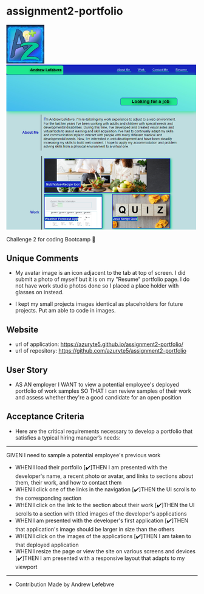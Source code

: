 # assignment2-portfolio

<img src="/assets/images/az.JPG" width="100">

<img src="/assets/images/portolio-screenshot.png" width="500">

Challenge 2 for coding Bootcamp 🐺
## Unique Comments
- My avatar image is an icon adjacent to the tab at top of screen. I did submit a photo of myself but it is on my "Resume" portfolio page. I do not have work studio photos done so I placed a place holder with glasses on instead.

- I kept my small projects images identical as placeholders for future projects. Put am able to code in images.

## Website

- url of application: https://azuryte5.github.io/assignment2-portfolio/
- url of repository:  https://github.com/azuryte5/assignment2-portfolio

## User Story
* AS AN employer
I WANT to view a potential employee's deployed portfolio of work samples
SO THAT I can review samples of their work and assess whether they're a good candidate for an open position

## Acceptance Criteria
* Here are the critical requirements necessary to develop a portfolio that satisfies a typical hiring manager’s needs:
----
GIVEN I need to sample a potential employee's previous work
* WHEN I load their portfolio
[✔️]THEN I am presented with the developer's name, a recent photo or avatar, and links to sections about them, their work, and how to contact them
* WHEN I click one of the links in the navigation
[✔️]THEN the UI scrolls to the corresponding section
* WHEN I click on the link to the section about their work
[✔️]THEN the UI scrolls to a section with titled images of the developer's applications
* WHEN I am presented with the developer's first application
[✔️]THEN that application's image should be larger in size than the others
* WHEN I click on the images of the applications
[✔️]THEN I am taken to that deployed application
* WHEN I resize the page or view the site on various screens and devices
[✔️]THEN I am presented with a responsive layout that adapts to my viewport
---
* Contribution
Made by Andrew Lefebvre